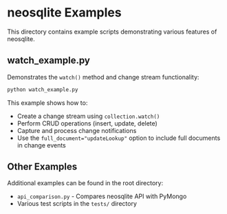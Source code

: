 # neosqlite Examples

This directory contains example scripts demonstrating various features of neosqlite.

## watch_example.py

Demonstrates the `watch()` method and change stream functionality:

```bash
python watch_example.py
```

This example shows how to:
- Create a change stream using `collection.watch()`
- Perform CRUD operations (insert, update, delete)
- Capture and process change notifications
- Use the `full_document="updateLookup"` option to include full documents in change events

## Other Examples

Additional examples can be found in the root directory:
- `api_comparison.py` - Compares neosqlite API with PyMongo
- Various test scripts in the `tests/` directory